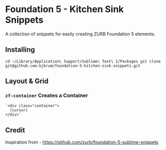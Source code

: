 # Foundation 5 - Kitchen Sink Snippets

A collection of snippets for easily creating ZURB Foundation 5 elements.

## Installing

  `cd ~/Library/Application\ Support/Sublime\ Text\ 2/Packages
  git clone git@github.com:kjbrum/foundation-5-kitchen-sink-snippets.git`
  
## Layout & Grid

### `zf-container` Creates a Container

    `<div class="container">
      (cursor)  
    </div>`

## Credit
Inspiration from - https://github.com/zurb/foundation-5-sublime-snippets